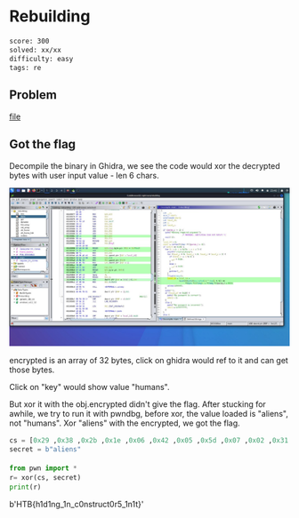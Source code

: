 # Rebuilding

```
score: 300
solved: xx/xx
difficulty: easy
tags: re
```

## Problem
[file](./rebuilding)

## Got the flag
Decompile the binary in Ghidra, we see the code would xor the decrypted bytes
with user input value - len 6 chars.

![ghidra](./rebuilding.jpeg)

encrypted is an array of 32 bytes, click on ghidra would ref to it and can
get those bytes.

Click on "key" would show value "humans".

But xor it with the obj.encrypted didn't give the flag. After stucking for awhile,
we try to run it with pwndbg, before xor, the value loaded is "aliens", not
"humans". Xor "aliens" with the encrypted, we got the flag.

```py
cs = [0x29 ,0x38 ,0x2b ,0x1e ,0x06 ,0x42 ,0x05 ,0x5d ,0x07 ,0x02 ,0x31 ,0x42 ,0x0f ,0x33 ,0x0a ,0x55 ,0x00 ,0x00 ,0x15 ,0x1e ,0x1c ,0x06 ,0x1a ,0x43 ,0x13 ,0x59 ,0x36 ,0x54 ,0x00 ,0x42 ,0x15 ,0x11 ]
secret = b"aliens"

from pwn import *
r= xor(cs, secret)
print(r)
```

b'HTB{h1d1ng_1n_c0nstruct0r5_1n1t}'
